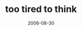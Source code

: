 ---
layout: base.njk
title : 'too tired to think' 
view_title : 'too tired to think' 
year : '2006' 
date : '2006-08-30' 
img_file : '/drawing/tootiredtothink.png' 
html_file : 'tootiredtothink' 
next_html : 'howmuchofitwasalie.html' 
year_order : '238' 
permalink : "title/{{html_file}}.html"
---